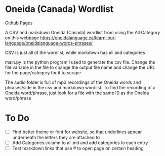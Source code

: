 # Oneida (Canada) Wordlist
[Github Pages](https://cutthroat78.github.io/Oneida-Canada-Words-and-Phrases/)

A CSV and markdown Oneida (Canada) wordlist from using the All Category on this webpage https://oneidalanguage.ca/learn-our-language/oneidalanguage-words-phrases/ 

CSV is just all of the wordlist, while markdown has all and categories

main.py is the python program I used to generate the csv file. Change the file variable in the file to change the output file name and change the URL for the page/category for it to scrape

The audio folder is full of mp3 recordings of the Oneida words and phrases/side in the csv and markdown wordlist. To find the recording of a Oneida word/phrase, just look for a file with the same ID as the Oneida word/phrase

# To Do
- [ ] Find better theme or font for website, so that underlines appear underneath the letters they are attached to
- [ ] Add Categories column to all.md and add categories to each entry
- [ ] Test markdown links that use # to open page on certain heading